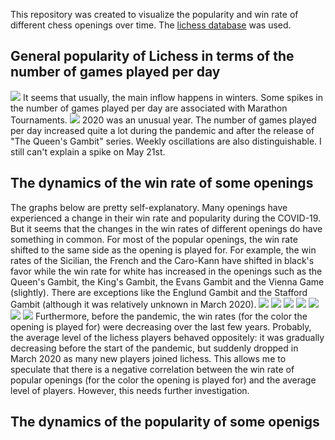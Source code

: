 This repository was created to visualize the popularity and win rate of different chess openings over time. The [lichess database](https://database.lichess.org/#standard_games) was used.
## General popularity of Lichess in terms of the number of games played per day
![](graphs/TotalGames.png)
It seems that usually, the main inflow happens in winters. Some spikes in the number of games played per day are associated with Marathon Tournaments.
![](graphs/TotalGames2020.png)
2020 was an unusual year. The number of games played per day increased quite a lot during the pandemic and after the release of "The Queen's Gambit" series. Weekly oscillations are also distinguishable. I still can't explain a spike on May 21st.
## The dynamics of the win rate of some openings
The graphs below are pretty self-explanatory. Many openings have experienced a change in their win rate and popularity during the COVID-19. But it seems that the changes in the win rates of different openings do have something in common. For most of the popular openings, the win rate shifted to the same side as the opening is played for. For example, the win rates of the Sicilian, the French and the Caro-Kann have shifted in black's favor while the win rate for white has increased in the openings such as the Queen's Gambit, the King's Gambit, the Evans Gambit and the Vienna Game (slightly).
There are exceptions like the Englund Gambit and the Stafford Gambit (although it was relatively unknown in March 2020).
![](graphs/SicilianWinRate.png)
![](graphs/FrenchWinRate.png)
![](graphs/Caro-KannWinRate.png)
![](graphs/QGWinRate.png)
![](graphs/KingsGambitWinRate.png)
![](graphs/EvansWinRate.png)
![](graphs/ViennaWinRate.png)
Furthermore, before the pandemic, the win rates (for the color the opening is played for) were decreasing over the last few years. Probably, the average level of the lichess players behaved oppositely: it was gradually decreasing before the start of the pandemic, but suddenly dropped in March 2020 as many new players joined lichess. This allows me to speculate that there is a negative correlation between the win rate of popular openings (for the color the opening is played for) and the average level of players. However, this needs further investigation.
## The dynamics of the popularity of some openigs

